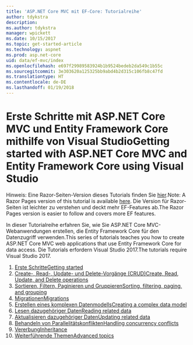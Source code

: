```yaml
---
title: 'ASP.NET Core MVC mit EF-Core: Tutorialreihe'
author: tdykstra
description: 
ms.author: tdykstra
manager: wpickett
ms.date: 10/15/2017
ms.topic: get-started-article
ms.technology: aspnet
ms.prod: asp.net-core
uid: data/ef-mvc/index
ms.openlocfilehash: e697f29989583924b1b9524bedeb2da549c1b55c
ms.sourcegitcommit: 3e303620a125325bb9abd4b2d315c106fb8c47fd
ms.translationtype: HT
ms.contentlocale: de-DE
ms.lasthandoff: 01/19/2018
---
```

# <a name="getting-started-with-aspnet-core-mvc-and-entity-framework-core-using-visual-studio"></a><span data-ttu-id="cd09c-102">Erste Schritte mit ASP.NET Core MVC und Entity Framework Core mithilfe von Visual Studio</span><span class="sxs-lookup"><span data-stu-id="cd09c-102">Getting started with ASP.NET Core MVC and Entity Framework Core using Visual Studio</span></span>

<span data-ttu-id="cd09c-103">Hinweis: Eine Razor-Seiten-Version dieses Tutorials finden Sie [hier](xref:data/ef-rp/intro).</span><span class="sxs-lookup"><span data-stu-id="cd09c-103">Note: A Razor Pages version of this tutorial is available [here](xref:data/ef-rp/intro).</span></span> <span data-ttu-id="cd09c-104">Die Version für Razor-Seiten ist leichter zu verstehen und deckt mehr EF-Features ab.</span><span class="sxs-lookup"><span data-stu-id="cd09c-104">The Razor Pages version is easier to follow and covers more EF features.</span></span>

<span data-ttu-id="cd09c-105">In dieser Tutorialreihe erfahren Sie, wie Sie ASP.NET Core MVC-Webanwendungen erstellen, die Entity Framework Core für den Datenzugriff verwenden.</span><span class="sxs-lookup"><span data-stu-id="cd09c-105">This series of tutorials teaches you how to create ASP.NET Core MVC web applications that use Entity Framework Core for data access.</span></span> <span data-ttu-id="cd09c-106">Die Tutorials erfordern Visual Studio 2017.</span><span class="sxs-lookup"><span data-stu-id="cd09c-106">The tutorials require Visual Studio 2017.</span></span>

1. [<span data-ttu-id="cd09c-107">Erste Schritte</span><span class="sxs-lookup"><span data-stu-id="cd09c-107">Getting started</span></span>](intro.md)
2. [<span data-ttu-id="cd09c-108">Create-, Read-, Update- und Delete-Vorgänge (CRUD)</span><span class="sxs-lookup"><span data-stu-id="cd09c-108">Create, Read, Update, and Delete operations</span></span>](crud.md)
3. [<span data-ttu-id="cd09c-109">Sortieren, Filtern, Paginieren und Gruppieren</span><span class="sxs-lookup"><span data-stu-id="cd09c-109">Sorting, filtering, paging, and grouping</span></span>](sort-filter-page.md)
4. [<span data-ttu-id="cd09c-110">Migrationen</span><span class="sxs-lookup"><span data-stu-id="cd09c-110">Migrations</span></span>](migrations.md)
5. [<span data-ttu-id="cd09c-111">Erstellen eines komplexen Datenmodells</span><span class="sxs-lookup"><span data-stu-id="cd09c-111">Creating a complex data model</span></span>](complex-data-model.md)
6. [<span data-ttu-id="cd09c-112">Lesen dazugehöriger Daten</span><span class="sxs-lookup"><span data-stu-id="cd09c-112">Reading related data</span></span>](read-related-data.md)
7. [<span data-ttu-id="cd09c-113">Aktualisieren dazugehöriger Daten</span><span class="sxs-lookup"><span data-stu-id="cd09c-113">Updating related data</span></span>](update-related-data.md)
8. [<span data-ttu-id="cd09c-114">Behandeln von Parallelitätskonflikten</span><span class="sxs-lookup"><span data-stu-id="cd09c-114">Handling concurrency conflicts</span></span>](concurrency.md)
9. [<span data-ttu-id="cd09c-115">Vererbung</span><span class="sxs-lookup"><span data-stu-id="cd09c-115">Inheritance</span></span>](inheritance.md)
10. [<span data-ttu-id="cd09c-116">Weiterführende Themen</span><span class="sxs-lookup"><span data-stu-id="cd09c-116">Advanced topics</span></span>](advanced.md)
